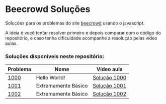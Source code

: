 # Beecrowd Soluções

Soluções para os problemas do site [beecrowd](https://www.beecrowd.com.br/) usando o javascript.

A ideia é você tentar resolver primeiro e depois comparar com o código do repositório, e caso tenha dificuldade acompanhe a resolução pelas vídeo aulas.


### Soluções disponíveis neste repositório:

| Problema  |  Nome  |  Vídeo aula |
| --------- | ------ | --------- |
|  [1000](./problems/1000.js) | Hello World! | [Solução 1000](https://youtu.be/3Sb4VPk4JEI) |
|  [1001](./problems/1001.js) | Extremamente Básico | [Solução 1001](https://youtu.be/6TZlhELLxvo) |
|  [1002](./problems/1002.js) | Extremamente Básico | [Solução 1002](https://youtu.be/wH-P7zdNoBQ) |